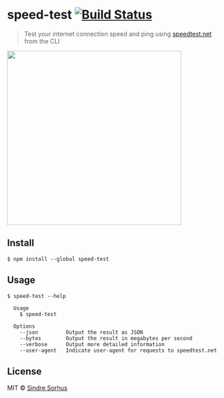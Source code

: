 # speed-test [![Build Status](https://travis-ci.org/sindresorhus/speed-test.svg?branch=master)](https://travis-ci.org/sindresorhus/speed-test)

> Test your internet connection speed and ping using [speedtest.net](http://www.speedtest.net) from the CLI

<img src="screenshot.gif" width="404">


## Install

```
$ npm install --global speed-test
```


## Usage

```
$ speed-test --help

  Usage
    $ speed-test

  Options
    --json         Output the result as JSON
    --bytes        Output the result in megabytes per second
    --verbose      Output more detailed information
    --user-agent   Indicate user-agent for requests to speedtest.net
```


## License

MIT © [Sindre Sorhus](http://sindresorhus.com)
